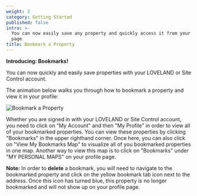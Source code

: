 ```yaml
---
weight: 3
category: Getting Started
published: false
intro: >-
  You can now easily save any property and quickly access it from your profile
  page
title: Bookmark a Property
---
```

**Introducing: Bookmarks!**

You can now quickly and easily save properties with your LOVELAND or Site Control account.

The animation below walks you through how to bookmark a property and view it in your profile:

![Bookmark a Property](http://g.recordit.co/gyWbbRhqPR.gif)

Whether you are signed in with your LOVELAND or Site Control account, you need to click on "My Account" and then "My Profile" in order to view all of your bookmarked properties. You can view these properties by clicking "Bookmarks" in the upper righthand corner. Once here, you can also click on "View My Bookmarks Map" to visualize all of you bookmarked properties in one map. Another way to view this map is to click on "Bookmarks" under "MY PERSONAL MAPS" on your profile page.

**Note:** In order to **delete** a bookmark, you will need to navigate to the bookmarked property and click on the yellow bookmark tab icon next to the address. Once this icon has turned blue, this property is no longer bookmarked and will not show up on your profile page.
